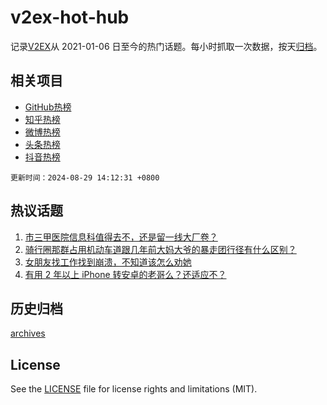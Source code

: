 # v2ex-hot-hub

 记录[V2EX](https://www.v2ex.com/)从 2021-01-06 日至今的热门话题。每小时抓取一次数据，按天[归档](archives)。
 
 ## 相关项目

- [GitHub热榜](https://github.com/lonnyzhang423/github-hot-hub)
- [知乎热榜](https://github.com/lonnyzhang423/zhihu-hot-hub)
- [微博热榜](https://github.com/lonnyzhang423/weibo-hot-hub)
- [头条热榜](https://github.com/lonnyzhang423/toutiao-hot-hub)
- [抖音热榜](https://github.com/lonnyzhang423/douyin-hot-hub)


 `更新时间：2024-08-29 14:12:31 +0800`

## 热议话题

1. [市三甲医院信息科值得去不，还是留一线大厂卷？](https://www.v2ex.com/t/1068455)
1. [骑行圈那群占用机动车道跟几年前大妈大爷的暴走团行径有什么区别？](https://www.v2ex.com/t/1068601)
1. [女朋友找工作找到崩溃，不知道该怎么劝她](https://www.v2ex.com/t/1068530)
1. [有用 2 年以上 iPhone 转安卓的老哥么？还适应不？](https://www.v2ex.com/t/1068629)

## 历史归档

[archives](archives)

## License

See the [LICENSE](LICENSE) file for license rights and limitations (MIT).
